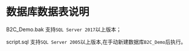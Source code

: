 # 数据库数据表说明


B2C_Demo.bak 支持`SQL Server 2017`以上版本；


script.sql 支持`SQL Server 2005`以上版本,在手动新建数据库`B2C_Demo`后执行。
